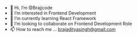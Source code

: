 - 👋 Hi, I’m @Brajjcode
- 👀 I’m interested in Frontend Development
- 🌱 I’m currently learning React Framework
- 💞️ I’m looking to collaborate on Frontend Development Role
- 📫 How to reach me ... brajadityasingh@gmail.com

<!---
Brajjcode/Brajjcode is a ✨ special ✨ repository because its `README.md` (this file) appears on your GitHub profile.
You can click the Preview link to take a look at your changes.
--->
